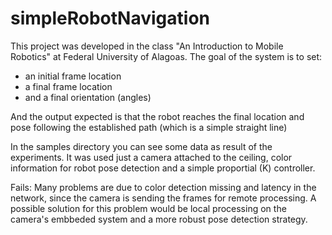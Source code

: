 # simpleRobotNavigation

This project was developed in the class "An Introduction to Mobile Robotics" at Federal University of Alagoas.
The goal of the system is to set:
* an initial frame location
* a final frame location
* and a final orientation (angles)

And the output expected is that the robot reaches the final location and pose following the established path (which is a simple straight line)

In the samples directory you can see some data as result of the experiments.
It was used just a camera attached to the ceiling, color information for robot pose detection and a simple proportial (K) controller.

Fails: Many problems are due to color detection missing and latency in the network, since the camera is sending the frames for remote processing. A possible solution for this problem would be local processing on the camera's embbeded system and a more robust pose detection strategy. 
